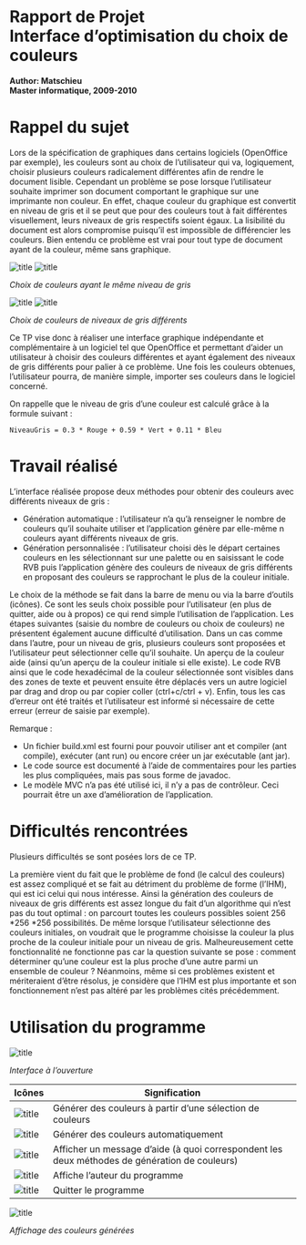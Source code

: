 Rapport de Projet\
Interface d’optimisation du choix de couleurs
==============

**Author: Matschieu**\
**Master informatique, 2009-2010**

# Rappel du sujet

Lors de la spécification de graphiques dans certains logiciels (OpenOffice par exemple), les couleurs sont au choix de l’utilisateur qui va, logiquement, choisir plusieurs couleurs radicalement différentes afin de rendre le document lisible.
Cependant un problème se pose lorsque l’utilisateur souhaite imprimer son document comportant le graphique sur une imprimante non couleur. En effet, chaque couleur du graphique est convertit en niveau de gris et il se peut que pour des couleurs tout à fait différentes visuellement, leurs niveaux de gris respectifs soient égaux. La lisibilité du document est alors compromise puisqu’il est impossible de différencier les couleurs.
Bien entendu ce problème est vrai pour tout type de document ayant de la couleur, même sans graphique.

![title](img/img1.png) ![title](img/img2.png)

_Choix de couleurs ayant le même niveau de gris_

![title](img/img3.png) ![title](img/img4.png)

_Choix de couleurs de niveaux de gris différents_

Ce TP vise donc à réaliser une interface graphique indépendante et complémentaire à un logiciel tel que OpenOffice et permettant d’aider un utilisateur à choisir des couleurs différentes et ayant également des niveaux de gris différents pour palier à ce problème. Une fois les couleurs obtenues, l’utilisateur pourra, de manière simple, importer ses couleurs dans le logiciel concerné.

On rappelle que le niveau de gris d’une couleur est calculé grâce à la formule suivant :
```
NiveauGris = 0.3 * Rouge + 0.59 * Vert + 0.11 * Bleu
```

# Travail réalisé

L’interface réalisée propose deux méthodes pour obtenir des couleurs avec différents niveaux de gris :
* Génération automatique : l’utilisateur n’a qu’à renseigner le nombre de couleurs qu’il souhaite utiliser et l’application génère par elle-même n couleurs ayant différents niveaux de gris.
* Génération personnalisée : l’utilisateur choisi dès le départ certaines couleurs en les sélectionnant sur une palette ou en saisissant le code RVB puis l’application génère des couleurs de niveaux de gris différents en proposant des couleurs se rapprochant le plus de la couleur initiale.

Le choix de la méthode se fait dans la barre de menu ou via la barre d’outils (icônes). Ce sont les seuls choix possible pour l’utilisateur (en plus de quitter, aide ou à propos) ce qui rend simple l’utilisation de l’application.
Les étapes suivantes (saisie du nombre de couleurs ou choix de couleurs) ne présentent également aucune difficulté d’utilisation.
Dans un cas comme dans l’autre, pour un niveau de gris, plusieurs couleurs sont proposées et l’utilisateur peut sélectionner celle qu’il souhaite. Un aperçu de la couleur aide (ainsi qu’un aperçu de la couleur initiale si elle existe).
Le code RVB ainsi que le code hexadécimal de la couleur sélectionnée sont visibles dans des zones de texte et peuvent ensuite être déplacés vers un autre logiciel par drag and drop ou par copier coller (ctrl+c/ctrl + v).
Enfin, tous les cas d’erreur ont été traités et l’utilisateur est informé si nécessaire de cette erreur (erreur de saisie par exemple).

Remarque : 
* Un fichier build.xml est fourni pour pouvoir utiliser ant et compiler (ant compile), exécuter (ant run) ou encore créer un jar exécutable (ant jar).
* Le code source est documenté à l’aide de commentaires pour les parties les plus compliquées, mais pas sous forme de javadoc.
* Le modèle MVC n’a pas été utilisé ici, il n’y a pas de contrôleur. Ceci pourrait être un axe d’amélioration de l’application.

# Difficultés rencontrées

Plusieurs difficultés se sont posées lors de ce TP.

La première vient du fait que le problème de fond (le calcul des couleurs) est assez compliqué et se fait au détriment du problème de forme (l’IHM), qui est ici celui qui nous intéresse.
Ainsi la génération des couleurs de niveaux de gris différents est assez longue du fait d’un algorithme qui n’est pas du tout optimal : on parcourt toutes les couleurs possibles soient 256 *256 *256 possibilités.
De même lorsque l’utilisateur sélectionne des couleurs initiales, on voudrait que le programme choisisse la couleur la plus proche de la couleur initiale pour un niveau de gris. Malheureusement cette fonctionnalité ne fonctionne pas car la question suivante se pose : comment déterminer qu’une couleur est la plus proche d’une autre parmi un ensemble de couleur ?
Néanmoins, même si ces problèmes existent et mériteraient d’être résolus, je considère que l’IHM est plus importante et son fonctionnement n’est pas altéré par les problèmes cités précédemment.

# Utilisation du programme

![title](img/img5.png)

_Interface à l’ouverture_

| Icônes | Signification |
| --- | --- |
| ![title](../src/main/resources/icons/new.png) | Générer des couleurs à partir d’une sélection de couleurs |
| ![title](../src/main/resources/icons/new_auto.png) | Générer des couleurs automatiquement |
| ![title](../src/main/resources/icons/help.png) | Afficher un message d’aide (à quoi correspondent les deux méthodes de génération de couleurs) |
| ![title](../src/main/resources/icons/about.png) | Affiche l’auteur du programme |
| ![title](../src/main/resources/icons/exit.png) | Quitter le programme |

![title](img/img6.png)

_Affichage des couleurs générées_
